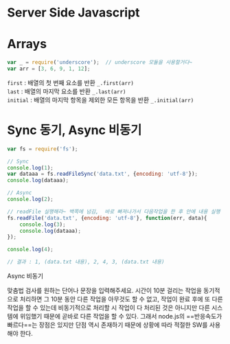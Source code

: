 # Server Side Javascript


# Arrays
```js
var _ = require('underscore');  // underscore 모듈을 사용할거다~
var arr = [3, 6, 9, 1, 12];
```
  
`first` : 배열의 첫 번째 요소를 반환 `_.first(arr)`  
`last` : 배열의 마지막 요소를 반환 `_.last(arr)`  
`initial` : 배열의 마지막 항목을 제외한 모든 항목을 반환  `_.initial(arr)`  

# Sync 동기, Async 비동기

```js
var fs = require('fs');

// Sync
console.log(1);
var dataaa = fs.readFileSync('data.txt', {encoding: 'utf-8'});
console.log(dataaa);

// Async
console.log(2);

// readFile 실행해라~ 백쪽에 넘김,  바로 빠져나가서 다음작업을 한 후 안에 내용 실행
fs.readFile('data.txt', {encoding: 'utf-8'}, function(err, data){  
    console.log(3);
    console.log(dataaa);
});

console.log(4);  

// 결과 : 1, (data.txt 내용), 2, 4, 3, (data.txt 내용)
```

Async 비동기

맞춤법 검사를 원하는 단어나 문장을 입력해주세요. 시간이 10분 걸리는 작업을 동기적으로 처리하면 그 10분 동안 다른 작업을 아무것도 할 수 없고, 작업이 완료 후에 또 다른 작업을 할 수 있는데 비동기적으로 처리할 시 작업이 다 처리된 것은 아니지만 다른 시스템에 위임했기 때문에 곧바로 다른 작업을 할 수 있다.
그래서 node.js의 ==반응속도가 빠르다==는 장점은 있지만 단점 역시 존재하기 때문에 상황에 따라 적절한 SW를 사용해야 한다.
